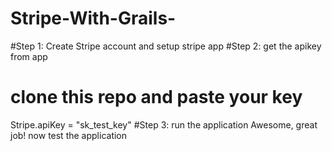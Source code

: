 # Stripe-With-Grails-
#Step 1: Create Stripe account and setup stripe app
#Step 2: get the apikey from app
# clone this repo and paste your key 
Stripe.apiKey = "sk_test_key"
#Step 3: run the application 
Awesome, great job! now test the application